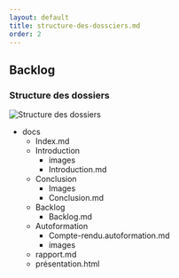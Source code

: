 ```yaml
---
layout: default
title: structure-des-dossciers.md
order: 2
---
```


## Backlog

<!-- new slide -->

### Structure des dossiers

![Structure des dossiers]({{site.baseurl}}/backlog/images/structuredossier.png)

<!-- note -->
- docs
  - Index.md
  - Introduction
    - images
    - Introduction.md
  - Conclusion
    - Images
    - Conclusion.md
  - Backlog
    - Backlog.md
  - Autoformation 
    - Compte-rendu.autoformation.md
    - images 
  -  rapport.md
  -  présentation.html

<!-- new slide -->